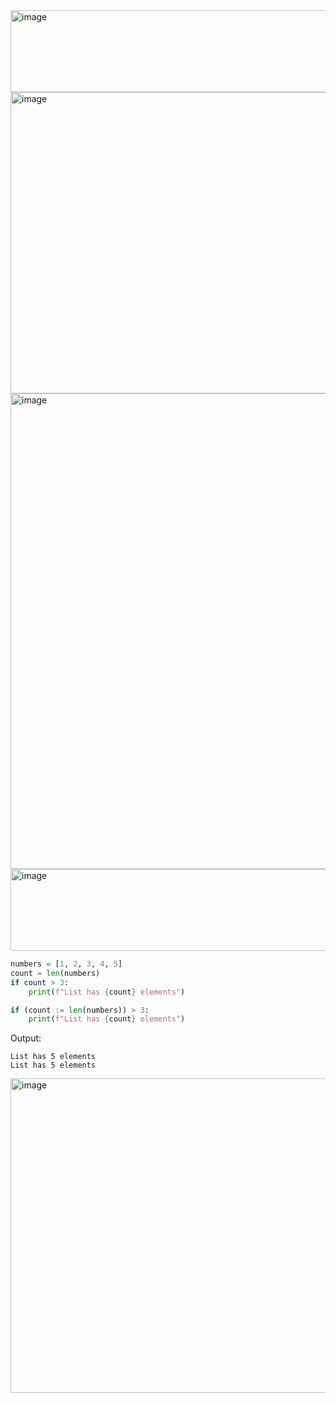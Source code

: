 <img width="1247" height="131" alt="image" src="https://github.com/user-attachments/assets/69336cc0-b414-4b3c-8ab7-27b5abc4dc2c" />
<img width="1029" height="482" alt="image" src="https://github.com/user-attachments/assets/1450f298-fdc1-427d-8598-c9d330108ec4" />

<img width="946" height="761" alt="image" src="https://github.com/user-attachments/assets/2f0ebf6d-dea2-4a54-9c08-41320cfffc2e" />

<img width="1256" height="131" alt="image" src="https://github.com/user-attachments/assets/a08b0121-5c8d-4738-9bc4-61897d9e9edc" />

```python
numbers = [1, 2, 3, 4, 5]
count = len(numbers)
if count > 3:
    print(f"List has {count} elements")

if (count := len(numbers)) > 3:
    print(f"List has {count} elements")
```

Output:

```
List has 5 elements
List has 5 elements
```

<img width="1126" height="503" alt="image" src="https://github.com/user-attachments/assets/ccca23a1-0cf6-490e-844f-6bfca37886c9" />

